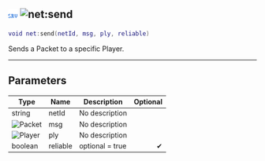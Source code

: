 ## ![server](../../.gitbook/assets/server.png) ![net](./readme/net "mention"):send

```lua
void net:send(netId, msg, ply, reliable)
```

Sends a Packet to a specific Player.

------
## Parameters

| Type   | Name | Description | Optional |
| ------ | ---- | ----------- | -------: |
| string | netId | No description |  |
| ![Packet](./readme/packet "mention") | msg | No description |  |
| ![Player](./readme/player "mention") | ply | No description |  |
| boolean | reliable | optional = true | ✔ |

